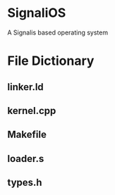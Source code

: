 # SignaliOS
A Signalis based operating system

# File Dictionary

## linker.ld

## kernel.cpp

## Makefile

## loader.s

## types.h
